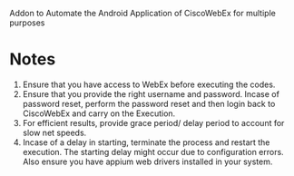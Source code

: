 Addon to Automate the Android Application of CiscoWebEx for multiple purposes

# Notes
1. Ensure that you have access to WebEx before executing the codes.
2. Ensure that you provide the right username and password. Incase of password reset, perform the password reset and then login back to CiscoWebEx and carry on the Execution.
3. For efficient results, provide grace period/ delay period to account for slow net speeds. 
4. Incase of a delay in starting, terminate the process and restart the execution. The starting delay might occur due to configuration errors. Also ensure you have appium web drivers installed in your system.
